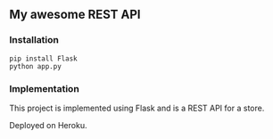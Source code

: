 ## My awesome REST API

### Installation

```
pip install Flask
python app.py
```

### Implementation

This project is implemented using Flask and is a REST API for a store.

Deployed on Heroku.
